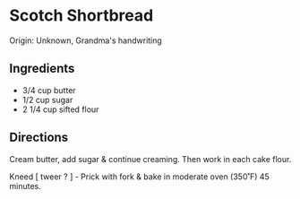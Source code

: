 # Scotch Shortbread

Origin: Unknown, Grandma's handwriting

## Ingredients

- 3/4 cup butter
- 1/2 cup sugar
- 2 1/4 cup sifted flour

## Directions

Cream butter, add sugar & continue creaming. Then work in each cake flour.

Kneed [ tweer ? ] - Prick with fork & bake in moderate oven (350˚F) 45 minutes.